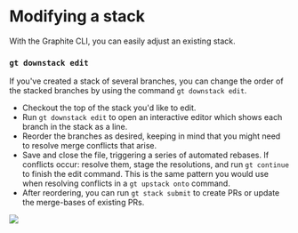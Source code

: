 # Modifying a stack

With the Graphite CLI, you can easily adjust an existing stack.

### `gt downstack edit`

If you've created a stack of several branches, you can change the order of the stacked branches by using the command `gt downstack edit`.&#x20;

* Checkout the top of the stack you'd like to edit.
* Run `gt downstack edit` to open an interactive editor which shows each branch in the stack as a line.
* Reorder the branches as desired, keeping in mind that you might need to resolve merge conflicts that arise.
* Save and close the file, triggering a series of automated rebases. If conflicts occur: resolve them, stage the resolutions, and run `gt continue` to finish the edit command. This is the same pattern you would use when resolving conflicts in a `gt upstack onto` command.
* After reordering, you can run `gt stack submit` to create PRs or update the merge-bases of existing PRs.

![](../../.gitbook/assets/downstack\_edit\_demo\_large.gif)
